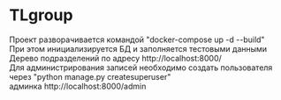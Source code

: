 # TLgroup
Проект разворачивается командой "docker-compose up -d --build" <br />
При этом инициализируется БД и заполняется тестовыми данными <br />
Дерево подразделений по адресу http://localhost:8000/ <br />
Для администрирования записей необходимо создать пользователя через "python manage.py createsuperuser" <br />
админка http://localhost:8000/admin
